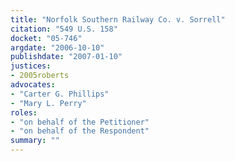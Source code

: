 ```yaml
---
title: "Norfolk Southern Railway Co. v. Sorrell"
citation: "549 U.S. 158"
docket: "05-746"
argdate: "2006-10-10"
publishdate: "2007-01-10"
justices:
- 2005roberts
advocates:
- "Carter G. Phillips"
- "Mary L. Perry"
roles:
- "on behalf of the Petitioner"
- "on behalf of the Respondent"
summary: ""
---
```


